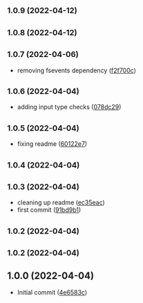 ## <small>1.0.9 (2022-04-12)</small>




## <small>1.0.8 (2022-04-12)</small>




## <small>1.0.7 (2022-04-06)</small>

* removing fsevents dependency ([f2f700c](https://github.com/wmelton/stripe-money-format/commit/f2f700c))



## <small>1.0.6 (2022-04-04)</small>

* adding input type checks ([078dc29](https://github.com/wmelton/stripe-money-format/commit/078dc29))



## <small>1.0.5 (2022-04-04)</small>

* fixing readme ([60122e7](https://github.com/wmelton/stripe-money-format/commit/60122e7))



## <small>1.0.4 (2022-04-04)</small>




## <small>1.0.3 (2022-04-04)</small>

* cleaning up readme ([ec35eac](https://github.com/wmelton/stripe-money-format/commit/ec35eac))
* first commit ([91bd9b1](https://github.com/wmelton/stripe-money-format/commit/91bd9b1))



## <small>1.0.2 (2022-04-04)</small>




## <small>1.0.2 (2022-04-04)</small>




## 1.0.0 (2022-04-04)

* Initial commit ([4e6583c](https://github.com/wmelton/stripe-money-format/commit/4e6583c))



